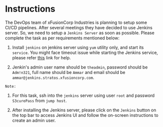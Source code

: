 # Instructions

The DevOps team of xFusionCorp Industries is planning to setup some CI/CD pipelines. After several meetings they have decided to use Jenkins
 server. So, we need to setup a `Jenkins Server` as soon as possible. Please complete the task as per requirements mentioned below:

1. Install `jenkins` on jenkins server using `yum` utility only, and start its `service`. You might face timeout issue while starting the Jenkins service, please refer [this](https://www.jenkins.io/doc/book/system-administration/systemd-services/#starting-services) link for help.

2. Jenkin's admin user name should be `theadmin`, password should be `Adm!n321`, full name should be `Ammar` and email should be `ammar@jenkins.stratos.xfusioncorp.com`.

`Note:`

1. For this task, ssh into the `jenkins` server using user `root` and password `S3curePass` from `jump host`.

2. After installing the Jenkins server, please click on the `Jenkins` button on the top bar to access Jenkins UI and follow the on-screen instructions to create an admin user.
